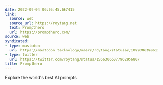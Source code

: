 ```yaml
---
date: 2022-09-04 06:05:45.667415
link:
  source: web
  source_url: https://roytang.net
  text: Prompthero
  url: https://prompthero.com/
source: web
syndicated:
- type: mastodon
  url: https://mastodon.technology/users/roytang/statuses/108938628061195395
- type: twitter
  url: https://twitter.com/roytang/status/1566306507796295680/
title: Prompthero
---
```


Explore the world's best AI prompts